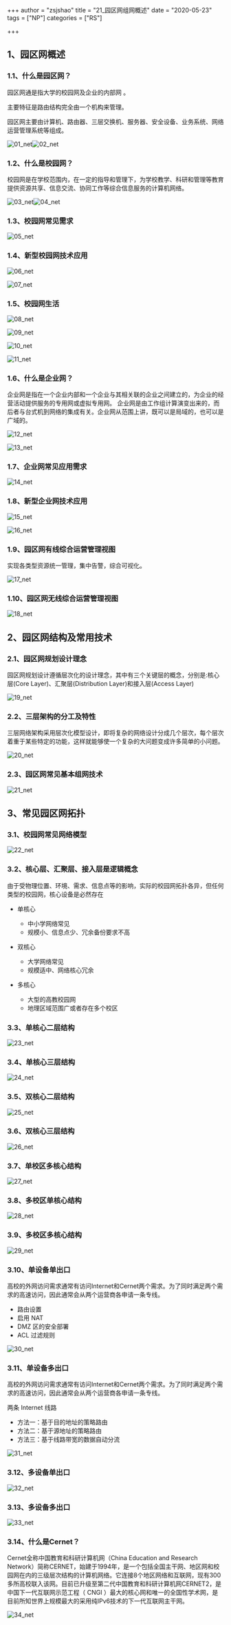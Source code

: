 +++
author = "zsjshao"
title = "21_园区网组网概述"
date = "2020-05-23"
tags = ["NP"]
categories = ["RS"]

+++

## 1、园区网概述

### 1.1、什么是园区网？

园区网通是指大学的校园网及企业的内部网 。

主要特征是路由结构完全由一个机构来管理。

园区网主要由计算机、路由器、三层交换机、服务器、安全设备、业务系统、网络运营管理系统等组成。

![01_net](http://images.zsjshao.cn/images/rs/21-net/01_net.jpg)![02_net](http://images.zsjshao.cn/images/rs/21-net/02_net.jpg)

### 1.2、什么是校园网？

校园网是在学校范围内，在一定的指导和管理下，为学校教学、科研和管理等教育提供资源共享、信息交流、协同工作等综合信息服务的计算机网络。

![03_net](http://images.zsjshao.cn/images/rs/21-net/03_net.jpg)![04_net](http://images.zsjshao.cn/images/rs/21-net/04_net.png)

### 1.3、校园网常见需求

![05_net](http://images.zsjshao.cn/images/rs/21-net/05_net.png)

### 1.4、新型校园网技术应用

![06_net](http://images.zsjshao.cn/images/rs/21-net/06_net.png)

![07_net](http://images.zsjshao.cn/images/rs/21-net/07_net.png)

### 1.5、校园网生活

![08_net](http://images.zsjshao.cn/images/rs/21-net/08_net.png)

![09_net](http://images.zsjshao.cn/images/rs/21-net/09_net.png)

![10_net](http://images.zsjshao.cn/images/rs/21-net/10_net.png)



![11_net](http://images.zsjshao.cn/images/rs/21-net/11_net.png)

### 1.6、什么是企业网？

企业网是指在一个企业内部和一个企业与其相关联的企业之间建立的，为企业的经营活动提供服务的专用网或虚拟专用网。 企业网是由工作组计算演变出来的，而后者与台式机到网络的集成有关。企业网从范围上讲，既可以是局域的，也可以是广域的。

![12_net](http://images.zsjshao.cn/images/rs/21-net/12_net.png)

![13_net](http://images.zsjshao.cn/images/rs/21-net/13_net.png)

### 1.7、企业网常见应用需求

![14_net](http://images.zsjshao.cn/images/rs/21-net/14_net.png)

### 1.8、新型企业网技术应用

![15_net](http://images.zsjshao.cn/images/rs/21-net/15_net.png)

![16_net](http://images.zsjshao.cn/images/rs/21-net/16_net.png)

### 1.9、园区网有线综合运营管理视图

实现各类型资源统一管理，集中告警，综合可视化。

![17_net](http://images.zsjshao.cn/images/rs/21-net/17_net.png)

### 1.10、园区网无线综合运营管理视图

![18_net](http://images.zsjshao.cn/images/rs/21-net/18_net.png)

## 2、园区网结构及常用技术

### 2.1、园区网规划设计理念

园区网规划设计遵循层次化的设计理念，其中有三个关键层的概念，分别是:核心层(Core Layer)、汇聚层(Distribution Layer)和接入层(Access Layer)

![19_net](http://images.zsjshao.cn/images/rs/21-net/19_net.png)

### 2.2、三层架构的分工及特性

三层网络架构采用层次化模型设计，即将复杂的网络设计分成几个层次，每个层次着重于某些特定的功能，这样就能够使一个复杂的大问题变成许多简单的小问题。

![20_net](http://images.zsjshao.cn/images/rs/21-net/20_net.png)

### 2.3、园区网常见基本组网技术

![21_net](http://images.zsjshao.cn/images/rs/21-net/21_net.png)

## 3、常见园区网拓扑

### 3.1、校园网常见网络模型

![22_net](http://images.zsjshao.cn/images/rs/21-net/22_net.png)

### 3.2、核心层、汇聚层、接入层是逻辑概念

由于受物理位置、环境、需求、信息点等的影响，实际的校园网拓扑各异，但任何类型的校园网，核心设备是必然存在

- 单核心
  - 中小学网络常见
  - 规模小、信息点少、冗余备份要求不高

- 双核心
  - 大学网络常见
  - 规模适中、网络核心冗余

- 多核心
  - 大型的高教校园网
  - 地理区域范围广或者存在多个校区

### 3.3、单核心二层结构

![23_net](http://images.zsjshao.cn/images/rs/21-net/23_net.png)

### 3.4、单核心三层结构

![24_net](http://images.zsjshao.cn/images/rs/21-net/24_net.png)

### 3.5、双核心二层结构

![25_net](http://images.zsjshao.cn/images/rs/21-net/25_net.png)

### 3.6、双核心三层结构

![26_net](http://images.zsjshao.cn/images/rs/21-net/26_net.png)

### 3.7、单校区多核心结构

![27_net](http://images.zsjshao.cn/images/rs/21-net/27_net.png)

### 3.8、多校区单核心结构

![28_net](http://images.zsjshao.cn/images/rs/21-net/28_net.png)

### 3.9、多校区多核心结构

![29_net](http://images.zsjshao.cn/images/rs/21-net/29_net.png)

### 3.10、单设备单出口

高校的外网访问需求通常有访问Internet和Cernet两个需求。为了同时满足两个需求的高速访问，因此通常会从两个运营商各申请一条专线。

- 路由设置
- 启用 NAT
- DMZ 区的安全部署
- ACL 过滤规则

![30_net](http://images.zsjshao.cn/images/rs/21-net/30_net.png)

### 3.11、单设备多出口

高校的外网访问需求通常有访问Internet和Cernet两个需求。为了同时满足两个需求的高速访问，因此通常会从两个运营商各申请一条专线。

两条 Internet 线路

- 方法一：基于目的地址的策略路由
- 方法二：基于源地址的策略路由
- 方法三：基于线路带宽的数据自动分流

![31_net](http://images.zsjshao.cn/images/rs/21-net/31_net.png)

### 3.12、多设备单出口

![32_net](http://images.zsjshao.cn/images/rs/21-net/32_net.png)

### 3.13、多设备多出口

![33_net](http://images.zsjshao.cn/images/rs/21-net/33_net.png)



### 3.14、什么是Cernet？

Cernet全称中国教育和科研计算机网（China Education and Research Network）简称CERNET，始建于1994年，是一个包括全国主干网、地区网和校园网在内的三级层次结构的计算机网络。它连接8个地区网络和互联网，现有300多所高校联入该网。目前已升级至第二代中国教育和科研计算机网CERNET2，是中国下一代互联网示范工程（ CNGI ）最大的核心网和唯一的全国性学术网，是目前所知世界上规模最大的采用纯IPv6技术的下一代互联网主干网。

![34_net](http://images.zsjshao.cn/images/rs/21-net/34_net.png)

